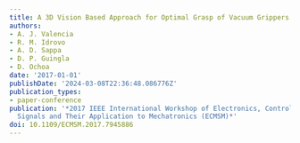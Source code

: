 ```yaml
---
title: A 3D Vision Based Approach for Optimal Grasp of Vacuum Grippers
authors:
- A. J. Valencia
- R. M. Idrovo
- A. D. Sappa
- D. P. Guingla
- D. Ochoa
date: '2017-01-01'
publishDate: '2024-03-08T22:36:48.086776Z'
publication_types:
- paper-conference
publication: '*2017 IEEE International Workshop of Electronics, Control, Measurement,
  Signals and Their Application to Mechatronics (ECMSM)*'
doi: 10.1109/ECMSM.2017.7945886
---
```

